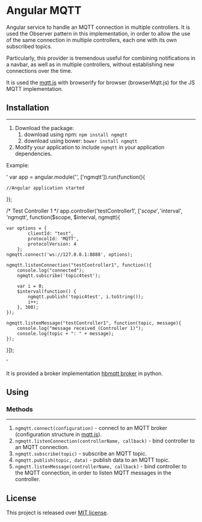 # Angular MQTT

Angular service to handle an MQTT connection in multiple controllers. It is used the Observer pattern in this implementation, in order to allow the use of the same connection in multiple controllers, each one with its own subscribed topics.

Particularly, this provider is tremendous useful for combining notifications in a navbar, as well as in multiple controllers, without establishing new connections over the time.

It is used the [mqtt.js](https://github.com/mqttjs/MQTT.js) with browserify for browser (browserMqtt.js) for the JS MQTT implementation.

## Installation

------------
1. Download the package:
   1. download using npm: `npm install ngmqtt`
   1. download using bower: `bower install ngmqtt`
1. Modify your application to include `ngmqtt` in your application dependencies.

Example:

'
var app = angular.module('<your-app>', ['ngmqtt']).run(function(){

	//Angular application started
});


/*
Test Controller 1
*/
app.controller('testController1', ['$scope', '$interval', 'ngmqtt', function($scope, $interval, ngmqtt){

	var options = {
            clientId: "test",
            protocolId: 'MQTT',
            protocolVersion: 4
        };
	ngmqtt.connect('ws://127.0.0.1:8888', options);
	
	ngmqtt.listenConnection("testController1", function(){
		console.log("connected");
		ngmqtt.subscribe('topic4test');

		var i = 0;
		$interval(function() {
			ngmqtt.publish('topic4test', i.toString());
			i++;
		}, 300);
	});

	ngmqtt.listenMessage("testController1", function(topic, message){
		console.log("message received (Controller 1)");
		console.log(topic + ": " + message);
	});
}]);

'

It is provided a broker implementation [hbmqtt broker](https://github.com/beerfactory/hbmqtt/) in python.

## Using

### Methods
------------
1. `ngmqtt.connect(configuration)`    - connect to an MQTT broker (configuration structure in [mqtt.js](https://github.com/mqttjs/MQTT.js)).
1. `ngmqtt.listenConnection(controllerName, callback)`    - bind controller to an MQTT connection.
1. `ngmqtt.subscribe(topic)`    - subscribe an MQTT topic.
1. `ngmqtt.publish(topic, data)`    - publish data to an MQTT topic.
1. `ngmqtt.listenMessage(controllerName, callback)`    - bind controller to the MQTT connection, in order to listen MQTT messages in the controller.

## License

This project is released over [MIT license](http://opensource.org/licenses/MIT).